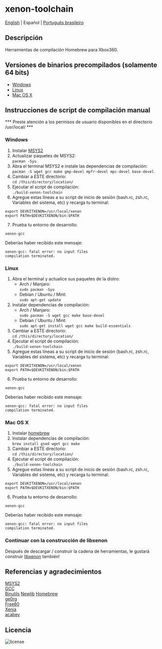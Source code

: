 # xenon-toolchain
[English](README.md) | Español | [Português brasileiro](LEIAME.md)

## Descripción
Herramientas de compilación Homebrew para Xbox360.

## Versiones de binarios precompilados (solamente 64 bits)
* [Windows](https://github.com/josevolpato/xenon-toolchain/releases/download/v1.0/xenon-toolchain-windows-x86_64-pc-msys2.7z)
* [Linux](https://github.com/josevolpato/xenon-toolchain/releases/download/v1.0/xenon-toolchain-linux-x86_64-pc-linux-gnu.7z)
* [Mac OS X](https://github.com/josevolpato/xenon-toolchain/releases/download/v1.0/xenon-toolchain-macosx-x86_64-apple-darwin.7z)

## Instrucciones de script de compilación manual
*** Preste atención a los permisos de usuario disponibles en el directorio /usr/local/ ***

### Windows
1. Instalar [MSYS2](https://www.msys2.org/)
2. Actualizar paquetes de MSYS2:</br>
   `pacman -Syu`
3. Abra el terminal MSYS2 e instale las dependencias de compilación:<br>
   `pacman -S wget gcc make gmp-devel mpfr-devel mpc-devel base-devel`
4. Cambiar a ESTE directorio:<br/>
   `cd /this/directory/location/`
5. Ejecutar el script de compilación:<br/>
   `./build-xenon-toolchain`
6. Agregue estas líneas a su script de inicio de sesión (bash.rc, zsh.rc, Variables del sistema, etc) y recarga tu terminal:<br/>
  ```
  export DEVKITXENON=/usr/local/xenon
  export PATH=$DEVKITXENON/bin:$PATH
  ```
7. Prueba tu entorno de desarrollo:<br/>
  ```
  xenon-gcc
  ```
  Deberías haber recibido este mensaje:<br/>
  ```
  xenon-gcc: fatal error: no input files
  compilation terminated.
  ```

### Linux
1. Abra el terminal y actualice sus paquetes de la distro:
     - Arch / Manjaro:  
    `sudo pacman -Syu`
     - Debian / Ubuntu / Mint:  
    `sudo apt-get update`
2. Instalar dependencias de compilación:
    - Arch / Manjaro:  
    `sudo pacman -S wget gcc make base-devel`
    - Debian / Ubuntu / Mint:  
    `sudo apt-get install wget gcc make build-essentials`
3. Cambiar a ESTE directorio:<br/>
   `cd /this/directory/location/`
4. Ejecutar el script de compilación:<br/>
   `./build-xenon-toolchain`
5. Agregue estas líneas a su script de inicio de sesión (bash.rc, zsh.rc, Variables del sistema, etc) y recarga tu terminal:<br/>
  ```
  export DEVKITXENON=/usr/local/xenon
  export PATH=$DEVKITXENON/bin:$PATH
  ```
6. Prueba tu entorno de desarrollo:<br/>
  ```
  xenon-gcc
  ```
  Deberías haber recibido este mensaje:<br/>
  ```
  xenon-gcc: fatal error: no input files
  compilation terminated.
  ```

### Mac OS X
1. Instalar [homebrew](https://brew.sh/)
2. Instalar dependencias de compilación:<br/>
   `brew install gsed wget gcc make`
3. Cambiar a ESTE directorio:<br/>
   `cd /this/directory/location/`
4. Ejecutar el script de compilación:<br/>
   `./build-xenon-toolchain`
5. Agregue estas líneas a su script de inicio de sesión (bash.rc, zsh.rc, Variables del sistema, etc) y recarga tu terminal:<br/>
  ```
  export DEVKITXENON=/usr/local/xenon
  export PATH=$DEVKITXENON/bin:$PATH
  ```
6. Prueba tu entorno de desarrollo:<br/>
  ```
  xenon-gcc
  ```
  Deberías haber recibido este mensaje:<br/>
  ```
  xenon-gcc: fatal error: no input files
  compilation terminated.
  ```

### Continuar con la construcción de libxenon
Después de descargar / construir la cadena de herramientas, le gustará construir [libxenon](https://github.com/josevolpato/libxenon) también!

## Referencias y agradecimientos
[MSYS2](https://www.msys2.org/)  
[GCC](https://gcc.gnu.org/)  
[Binutils](https://www.gnu.org/software/binutils/)
[Newlib](https://sourceware.org/newlib/)
[Homebrew](https://brew.sh/)  
[ge0rg](https://github.com/ge0rg/libxenon)  
[Free60](https://github.com/Free60Project)  
[Xenia](https://github.com/xenia-project/libxenon)  
[acabey](https://github.com/acabey/libxenon)  

## Licencia
![license](https://img.shields.io/badge/license-GLP-green)